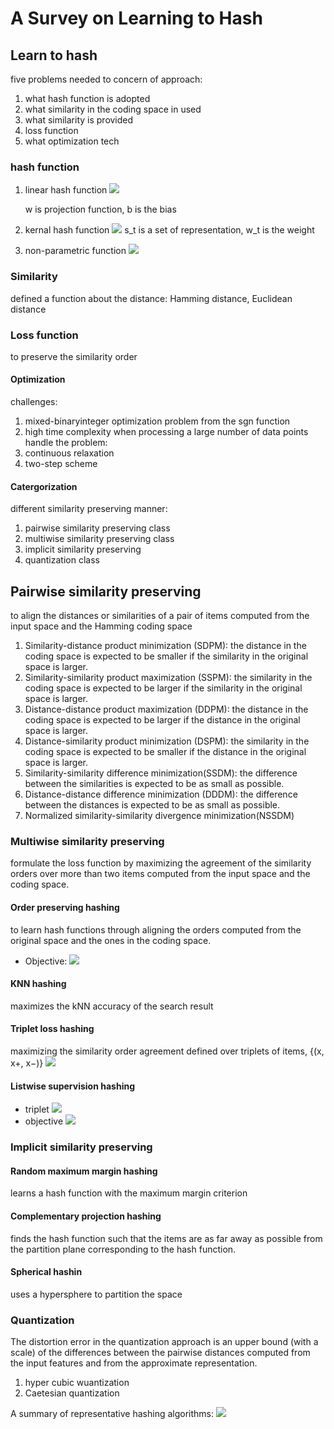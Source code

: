 # A Survey on Learning to Hash

## Learn to hash
five problems needed to concern of approach:
1. what hash function is adopted
2. what similarity in the coding space in used
3. what similarity is provided
4. loss function
5. what optimization tech

### hash function
1. linear hash function
    ![](https://i.imgur.com/u8z29Uq.png)

    w is projection function, b is the bias

2. kernal hash function
     ![](https://i.imgur.com/I53Fv7y.png)
    s_t is a set of representation, w_t is the weight
    
3. non-parametric function
    ![](https://i.imgur.com/DHaU7zb.png)
### Similarity
defined a function about the distance: 
Hamming distance, Euclidean distance

### Loss function
to preserve the similarity order

#### Optimization
challenges:
1. mixed-binaryinteger optimization problem from the sgn function
2. high time complexity  when processing a large number of data points
handle the problem:
 1. continuous relaxation
 2. two-step scheme

#### Catergorization
different similarity preserving manner:
1. pairwise similarity preserving class
2. multiwise similarity preserving class
3. implicit similarity preserving
4. quantization class

## Pairwise similarity preserving
to align the distances or similarities of a pair of items computed from the input space and the Hamming coding space
1. Similarity-distance product minimization (SDPM):
the distance in the coding space is expected to be smaller if the similarity in the original space is larger.
2.  Similarity-similarity product maximization (SSPM):
the similarity in the coding space is expected to be larger if the similarity in the original space is larger.
3. Distance-distance product maximization (DDPM):
the distance in the coding space is expected to be larger if the distance in the original space is larger.
4. Distance-similarity product minimization (DSPM):
the similarity in the coding space is expected to be smaller if the distance in the original space is larger.
5. Similarity-similarity difference minimization(SSDM): 
the difference between the similarities is expected to be as small as possible.
6. Distance-distance difference minimization (DDDM):
the difference between the distances is expected to be as small as possible.
7. Normalized similarity-similarity divergence minimization(NSSDM)

### Multiwise similarity preserving
formulate the loss function by maximizing the agreement of the similarity orders over more than two items computed from the input space and the coding space.
#### Order preserving hashing
to learn hash functions through aligning the orders computed from the original space and the ones in the coding space.
* Objective:
![](https://i.imgur.com/33RPPDR.png)

#### KNN hashing
maximizes the kNN accuracy of the search result

#### Triplet loss hashing
maximizing the similarity order agreement defined over triplets of items, {(x, x+, x−)}
![](https://i.imgur.com/Nk0RnCr.png)
#### Listwise supervision hashing
* triplet
![](https://i.imgur.com/J8KEQnB.png)
* objective
![](https://i.imgur.com/575K3bB.png)

### Implicit similarity preserving
#### Random maximum margin hashing
learns a hash function with the maximum margin criterion

#### Complementary projection hashing
finds the hash function such that the items are as far away as possible from the partition plane corresponding to the hash function.
#### Spherical hashin
uses a hypersphere to partition the space

### Quantization
The distortion error in the quantization approach is an upper bound (with a scale) of the differences between the pairwise distances computed from the input features and from the approximate representation.
1. hyper cubic wuantization
2. Caetesian quantization

A summary of representative hashing algorithms:
![](https://i.imgur.com/nnfdRpp.png)
